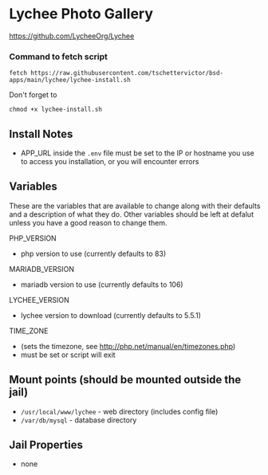 # Lychee Photo Gallery
https://github.com/LycheeOrg/Lychee

### Command to fetch script
```
fetch https://raw.githubusercontent.com/tschettervictor/bsd-apps/main/lychee/lychee-install.sh
```

Don't forget to
```
chmod +x lychee-install.sh
```

## Install Notes
- APP_URL inside the `.env` file must be set to the IP or hostname you use to access you installation, or you will encounter errors

## Variables
These are the variables that are available to change along with their defaults and a description of what they do. Other variables should be left at defalut unless you have a good reason to change them.

PHP_VERSION
- php version to use (currently defaults to 83)

MARIADB_VERSION
- mariadb version to use (currently defaults to 106)

LYCHEE_VERSION
- lychee version to download (currently defaults to 5.5.1)

TIME_ZONE
- (sets the timezone, see http://php.net/manual/en/timezones.php)
- must be set or script will exit


## Mount points (should be mounted outside the jail)
- `/usr/local/www/lychee` - web directory (includes config file)
- `/var/db/mysql` - database directory

## Jail Properties
- none
